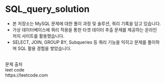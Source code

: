 # SQL_query_solution

- 본 저장소는 MySQL 문제에 대한 풀이 과정 및 솔루션, 쿼리 기록을 담고 있습니다.
- 가상 데이터베이스에 쿼리 적용을 통한 타겟 데이터 추출 문제를 제공하는 온라인 저지 사이트를 활용했습니다.
- SELECT, JOIN, GROUP BY, Subqueries 등 쿼리 기능을 익히고 문제를 풀이하며 SQL 활용 경험을 쌓았습니다.
<br>
문제 출처<br>
leet code<br>
https://leetcode.com
